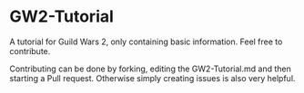 # GW2-Tutorial
A tutorial for Guild Wars 2, only containing basic information. Feel free to contribute.

Contributing can be done by forking, editing the GW2-Tutorial.md and then starting a Pull request. Otherwise simply creating issues is also very helpful.
